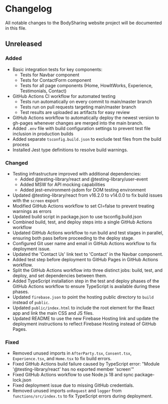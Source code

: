 # Changelog

All notable changes to the BodySharing website project will be documented in this file.

## Unreleased

### Added
- Basic integration tests for key components:
  - Tests for Navbar component
  - Tests for ContactForm component
  - Tests for all page components (Home, HowItWorks, Experience, Testimonials, Contact)
- GitHub Actions CI workflow for automated testing
  - Tests run automatically on every commit to main/master branch
  - Tests run on pull requests targeting main/master branch
  - Test results are uploaded as artifacts for easy review
- GitHub Actions workflow to automatically deploy the newest version to gh-pages whenever changes are merged into the main branch.
- Added `.env` file with build configuration settings to prevent test file inclusion in production builds
- Added separate `tsconfig.build.json` to exclude test files from the build process
- Installed Jest type definitions to resolve build warnings.

### Changed
- Testing infrastructure improved with additional dependencies:
  - Added @testing-library/react and @testing-library/user-event
  - Added MSW for API mocking capabilities
  - Added jest-environment-jsdom for DOM testing environment
- Updated @testing-library/react from v16.2.0 to v14.0.0 to fix build issues with the `screen` export
- Modified GitHub Actions workflow to set CI=false to prevent treating warnings as errors
- Updated build script in package.json to use tsconfig.build.json
- Combined build, test, and deploy steps into a single GitHub Actions workflow
- Updated GitHub Actions workflow to run build and test stages in parallel, ensuring both pass before proceeding to the deploy stage.
- Configured Git user name and email in GitHub Actions workflow to fix deployment issue.
- Updated the 'Contact Us' link text to 'Contact' in the Navbar component.
- Added test step before deployment to GitHub Pages in GitHub Actions workflow.
- Split the GitHub Actions workflow into three distinct jobs: build, test, and deploy, and set dependencies between them.
- Added TypeScript installation step in the test and deploy phases of the GitHub Actions workflow to ensure TypeScript is available during these phases.
- Updated `firebase.json` to point the hosting public directory to `build` instead of `public`.
- Updated `public/index.html` to include the root element for the React app and link the main CSS and JS files.
- Updated README to use the new Firebase Hosting link and update the deployment instructions to reflect Firebase Hosting instead of GitHub Pages.

### Fixed
- Removed unused imports in `AfterParty.tsx`, `Consent.tsx`, `Experience.tsx`, and `Home.tsx` to fix build errors.
- Fixed GitHub Actions build failure caused by TypeScript error: "Module '@testing-library/react' has no exported member 'screen'"
- Fixed GitHub Actions workflow to use Node.js 18 and sync package-lock.json
- Fixed deployment issue due to missing GitHub credentials.
- Removed unused imports `onRequest` and `logger` from `functions/src/index.ts` to fix TypeScript errors during deployment.
